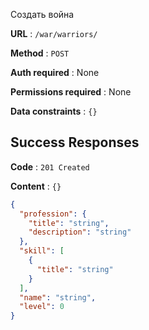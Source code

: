 Создать война

**URL** : `/war/warriors/`

**Method** : `POST`

**Auth required** : None 

**Permissions required** : None

**Data constraints** : `{}`

## Success Responses

**Code** : `201 Created`

**Content** : `{}`

```json
{
  "profession": {
    "title": "string",
    "description": "string"
  },
  "skill": [
    {
      "title": "string"
    }
  ],
  "name": "string",
  "level": 0
}
```
